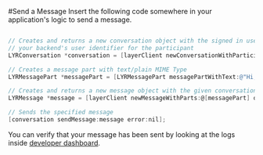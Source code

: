 #Send a Message
Insert the following code somewhere in your application's logic to send a message.

```objectivec

// Creates and returns a new conversation object with the signed in user and a single participant represented by
// your backend's user identifier for the participant
LYRConversation *conversation = [layerClient newConversationWithParticipants:[NSSet setWithArray:@[@"USER-IDENTIFIER"]] options:nil error:nil];

// Creates a message part with text/plain MIME Type
LYRMessagePart *messagePart = [LYRMessagePart messagePartWithText:@"Hi, how are you?"];

// Creates and returns a new message object with the given conversation and array of message parts
LYRMessage *message = [layerClient newMessageWithParts:@[messagePart] options:nil error:nil];

// Sends the specified message
[conversation sendMessage:message error:nil];
```

You can verify that your message has been sent by looking at the logs inside [developer dashboard](/dashboard/projects).
